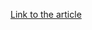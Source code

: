 [Link to the article](https://netskope.com/blog/you-can-run-but-you-cant-hide-advanced-emotet-updates)
